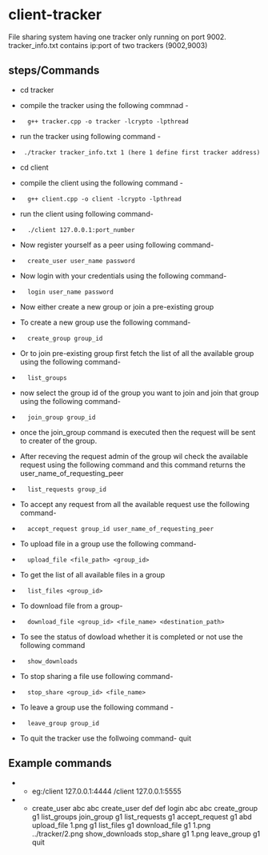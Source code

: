 # client-tracker
File sharing system having one tracker only running on port 9002.
tracker_info.txt contains ip:port of two trackers (9002,9003)

## steps/Commands
- cd tracker
- compile the tracker using the following commnad - 
-       g++ tracker.cpp -o tracker -lcrypto -lpthread

- run the tracker using following command -
-      ./tracker tracker_info.txt 1 (here 1 define first tracker address)
- cd client
- compile the client using the following command - 
-       g++ client.cpp -o client -lcrypto -lpthread

- run the client using following command-
-       ./client 127.0.0.1:port_number


- Now register yourself as a peer using following command-
-       create_user user_name password

- Now login with your credentials using the following command-
-       login user_name password

- Now either create a new group or join a pre-existing group

- To create a new group use the following command-
-       create_group group_id

- Or to join pre-existing group first fetch the list of all the available group using the following command-
-       list_groups

-   now select the group id of the group you want to join and join that group using the following command-
-       join_group group_id

- once the join_group command is executed then the request will be sent to creater of the group.
- After receving the request admin of the group wil check the available request using the following command and this command returns the user_name_of_requesting_peer
-       list_requests group_id

-   To accept any request from all the available request use the following command-
-       accept_request group_id user_name_of_requesting_peer

-  To upload file in a group use the following command-
-       upload_file <file_path> <group_id>

-  To get the list of all available files in a group
-       list_files <group_id>

-   To download file from a group-
-       download_file <group_id> <file_name> <destination_path>

-   To see the status of dowload whether it is completed or not use the following command
-       show_downloads

-  To stop sharing a file use following command-
-       stop_share <group_id> <file_name>

-  To  leave a group use the following command -
-       leave_group group_id

- To quit the tracker use the follwoing command-
    quit

## Example commands
- - eg:/client 127.0.0.1:4444
       /client 127.0.0.1:5555
- -   create_user abc abc
      create_user def def
      login abc abc
      create_group g1
      list_groups
      join_group g1
      list_requests g1
      accept_request g1 abd
      upload_file 1.png g1
      list_files g1
      download_file g1 1.png ../tracker/2.png
      show_downloads
      stop_share g1 1.png
      leave_group g1
      quit





      
